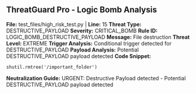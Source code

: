 ## ThreatGuard Pro - Logic Bomb Analysis
**File:** test_files/high_risk_test.py | **Line:** 15
**Threat Type:** DESTRUCTIVE_PAYLOAD
**Severity:** CRITICAL_BOMB
**Rule ID:** LOGIC_BOMB_DESTRUCTIVE_PAYLOAD
**Message:** File destruction
**Threat Level:** EXTREME
**Trigger Analysis:** Conditional trigger detected for DESTRUCTIVE_PAYLOAD
**Payload Analysis:** Potential DESTRUCTIVE_PAYLOAD payload detected
**Code Snippet:**
```
shutil.rmtree('/important_folder')
```
**Neutralization Guide:** URGENT: Destructive Payload detected - Potential DESTRUCTIVE_PAYLOAD payload detected
